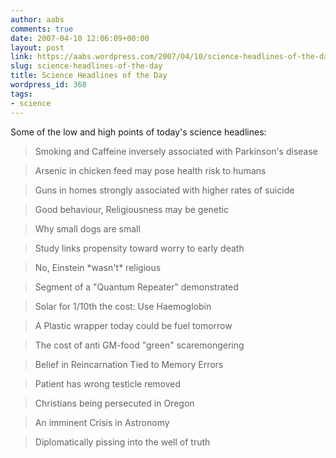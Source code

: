 ```yaml
---
author: aabs
comments: true
date: 2007-04-10 12:06:09+00:00
layout: post
link: https://aabs.wordpress.com/2007/04/10/science-headlines-of-the-day/
slug: science-headlines-of-the-day
title: Science Headlines of the Day
wordpress_id: 368
tags:
- science
---
```


Some of the low and high points of today's science headlines:


<blockquote>Smoking and Caffeine inversely associated with Parkinson's disease

> 
> </blockquote>

<blockquote>Arsenic in chicken feed may pose health risk to humans

> 
> </blockquote>

<blockquote>Guns in homes strongly associated with higher rates of suicide

> 
> </blockquote>

<blockquote>Good behaviour, Religiousness may be genetic

> 
> </blockquote>

<blockquote>Why small dogs are small

> 
> </blockquote>

<blockquote>Study links propensity toward worry to early death

> 
> </blockquote>

<blockquote>No, Einstein *wasn't* religious

> 
> </blockquote>

<blockquote>Segment of a "Quantum Repeater" demonstrated

> 
> </blockquote>

<blockquote>Solar for 1/10th the cost: Use Haemoglobin

> 
> </blockquote>

<blockquote>A Plastic wrapper today could be fuel tomorrow

> 
> </blockquote>

<blockquote>The cost of anti GM-food "green" scaremongering

> 
> </blockquote>

<blockquote>Belief in Reincarnation Tied to Memory Errors

> 
> </blockquote>

<blockquote>Patient has wrong testicle removed

> 
> </blockquote>

<blockquote>Christians being persecuted in Oregon

> 
> </blockquote>

<blockquote>An imminent Crisis in Astronomy

> 
> </blockquote>

<blockquote>Diplomatically pissing into the well of truth

> 
> </blockquote>
